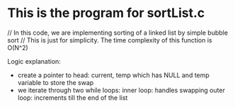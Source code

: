 # This is the program for sortList.c

// In this code, we are implementing sorting of a linked list by simple bubble sort
// This is just for simplicity. The time complexity of this function is O(N^2)

Logic explanation:

-  create a pointer to head: current, temp which has NULL and temp variable to store the swap
-  we iterate through two while loops:
	inner loop: handles swapping 
	outer loop: increments till the end of the list
